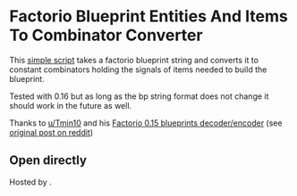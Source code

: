 # Factorio Blueprint Entities And Items To Combinator Converter

This [simple script](https://jensforstmann.github.io/Factorio-Blueprint-To-Combinator/factorio-blueprint-to-combinator.html) takes a factorio blueprint string and converts it to constant combinators holding the signals of items needed to build the blueprint.

Tested with 0.16 but as long as the bp string format does not change it should work in the future as well.

Thanks to [u/Tmin10](https://www.reddit.com/user/Tmin10) and his [Factorio 0.15 blueprints decoder/encoder](https://factorio.tmin10.ru/) (see [original post on reddit](https://www.reddit.com/r/factorio/comments/6ffrvx/i_write_a_simple_decoderencoder_for_factorio_015/))

## Open directly
Hosted by .
